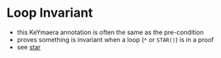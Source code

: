 Loop Invariant
=============
- this KeYmaera annotation is often the same as the pre-condition
- proves something is invariant when a loop (`*` or `STAR()`) is in a proof
- see [star](https://github.com/n-crespo/NASA-2023/blob/master/pages/star.md)
